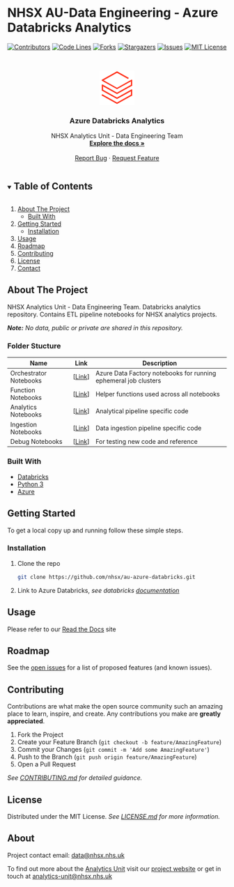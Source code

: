 # NHSX AU-Data Engineering - Azure Databricks Analytics

<!-- PROJECT SHIELDS -->
<!--
*** I'm using markdown "reference style" links for readability.
*** Reference links are enclosed in brackets [ ] instead of parentheses ( ).
*** See the bottom of this document for the declaration of the reference variables
*** for contributors-url, forks-url, etc. This is an optional, concise syntax you may use.
*** https://www.markdownguide.org/basic-syntax/#reference-style-links
-->

[![Contributors][contributors-shield]][contributors-url]
[![Code Lines][code-lines]][code-lines-url]
[![Forks][forks-shield]][forks-url]
[![Stargazers][stars-shield]][stars-url]
[![Issues][issues-shield]][issues-url]
[![MIT License][license-shield]][license-url]


<!-- PROJECT LOGO -->
<br />
<p align="center">
  <a href="https://github.com/nhsx/au-azure-databricks">
    <img src="img/databricks-logo.png" alt="Logo" width="80" height="80">
  </a>

  <h3 align="center">Azure Databricks Analytics</h3>

  <p align="center">
    NHSX Analytics Unit - Data Engineering Team
    <br />
    <a href="https://nhsx.github.io/au-data-engineering/"><strong>Explore the docs »</strong></a>
    <br />
    <br />
    <a href="https://github.com/nhsx/au-azure-databricks/issues">Report Bug</a>
    ·
    <a href="https://github.com/nhsx/au-azure-databricks/issues">Request Feature</a>
  </p>
</p>

<!-- TABLE OF CONTENTS -->
<details open="open">
  <summary><h2 style="display: inline-block">Table of Contents</h2></summary>
  <ol>
    <li>
      <a href="#about-the-project">About The Project</a>
      <ul>
        <li><a href="#built-with">Built With</a></li>
      </ul>
    </li>
    <li>
      <a href="#getting-started">Getting Started</a>
      <ul>
        <!-- <li><a href="#prerequisites">Prerequisites</a></li> -->
        <li><a href="#installation">Installation</a></li>
      </ul>
    </li>
    <li><a href="#usage">Usage</a></li>
    <li><a href="#roadmap">Roadmap</a></li>
    <li><a href="#contributing">Contributing</a></li>
    <li><a href="#license">License</a></li>
    <li><a href="#contact">Contact</a></li>
    <!-- <li><a href="#acknowledgements">Acknowledgements</a></li> -->
  </ol>
</details>

<!-- ABOUT THE PROJECT -->

## About The Project

NHSX Analytics Unit - Data Engineering Team. Databricks analytics repository. Contains ETL pipeline notebooks for NHSX analytics projects.

_**Note:** No data, public or private are shared in this repository._

### Folder Stucture

| Name                   | Link                                                                                    | Description                                                     |
| ---------------------- | --------------------------------------------------------------------------------------- | --------------------------------------------------------------- |
| Orchestrator Notebooks | [[Link](https://github.com/nhsx/au-azure-databricks/tree/main/orchestration)] | Azure Data Factory notebooks for running ephemeral job clusters |
| Function Notebooks     | [[Link](https://github.com/nhsx/au-azure-databricks/tree/main/functions)]               | Helper functions used across all notebooks                      |
| Analytics Notebooks    | [[Link](https://github.com/nhsx/au-azure-databricks/tree/main/analytics)]               | Analytical pipeline specific code                               |
| Ingestion Notebooks    | [[Link](https://github.com/nhsx/au-azure-databricks/tree/main/ingestion)]               | Data ingestion pipeline specific code                           |
| Debug Notebooks        | [[Link](https://github.com/nhsx/au-azure-databricks/tree/main/debug)]                   | For testing new code and reference                              |

### Built With

- [Databricks](https://databricks.com/)
- [Python 3](https://www.python.org/)
- [Azure](https://azure.microsoft.com/en-gb/)

<!-- GETTING STARTED -->

## Getting Started

To get a local copy up and running follow these simple steps.

### Installation

1. Clone the repo
   ```sh
   git clone https://github.com/nhsx/au-azure-databricks.git
   ```
2. Link to Azure Databricks, _see databricks [documentation](https://docs.databricks.com/notebooks/github-version-control.html)_

<!-- USAGE EXAMPLES -->

## Usage

Please refer to our [Read the Docs](https://nhsx.github.io/au-data-engineering/) site

<!-- ROADMAP -->

## Roadmap

See the [open issues](https://github.com/nhsx/au-azure-databricks/issues) for a list of proposed features (and known issues).

<!-- CONTRIBUTING-->

## Contributing

Contributions are what make the open source community such an amazing place to learn, inspire, and create. Any contributions you make are **greatly appreciated**.

1. Fork the Project
2. Create your Feature Branch (`git checkout -b feature/AmazingFeature`)
3. Commit your Changes (`git commit -m 'Add some AmazingFeature'`)
4. Push to the Branch (`git push origin feature/AmazingFeature`)
5. Open a Pull Request

_See [CONTRIBUTING.md](https://github.com/nhsx/au-azure-databricks/blob/main/CONTRIBUTING.md) for detailed guidance._

<!-- LICENSE -->

## License

Distributed under the MIT License. _See [LICENSE.md](https://github.com/nhsx/au-azure-databricks/blob/main/LICENSE) for more information._

<!-- CONTACT -->

## About

Project contact email: [data@nhsx.nhs.uk](data@nhsx.nhs.uk)

To find out more about the [Analytics Unit](https://www.nhsx.nhs.uk/key-tools-and-info/nhsx-analytics-unit/) visit our [project website](https://nhsx.github.io/AnalyticsUnit/projects.html) or get in touch at [analytics-unit@nhsx.nhs.uk](mailto:data@nhsx.nhs.uk)

<!-- ACKNOWLEDGEMENTS
## Acknowledgements

* []()
* []()
* []() -->

<!-- MARKDOWN LINKS & IMAGES -->
<!-- https://www.markdownguide.org/basic-syntax/#reference-style-links -->

[contributors-shield]: https://img.shields.io/github/contributors/nhsx/au-azure-databricks.svg?color=blue&style=for-the-badge
[contributors-url]: https://github.com/nhsx/au-azure-databricks/graphs/contributors
[forks-shield]: https://img.shields.io/github/forks/nhsx/au-azure-databricks.svg?color=blue&style=for-the-badge
[forks-url]: https://github.com/nhsx/au-azure-databricks/network/members
[stars-shield]: https://img.shields.io/github/stars/nhsx/au-azure-databricks.svg?color=blue&style=for-the-badge
[stars-url]: https://github.com/nhsx/au-azure-databricks/stargazers
[issues-shield]: https://img.shields.io/github/issues/nhsx/au-azure-databricks.svg?color=blue&style=for-the-badge
[issues-url]: https://github.com/nhsx/au-azure-databricks/issues
[license-shield]: https://img.shields.io/github/license/nhsx/au-azure-databricks.svg?color=blue&style=for-the-badge
[license-url]: https://github.com/nhsx/au-azure-databricks/blob/main/LICENSE
[code-lines]: https://img.shields.io/tokei/lines/github/nhsx/au-azure-databricks?color=blue&label=Code%20Lines&style=for-the-badge
[code-lines-url]: https://github.com/nhsx/au-azure-databricks
